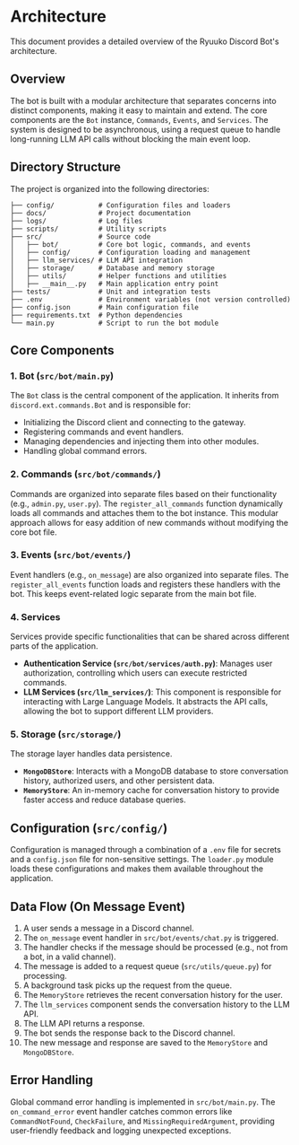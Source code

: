 # Architecture

This document provides a detailed overview of the Ryuuko Discord Bot's architecture.

## Overview

The bot is built with a modular architecture that separates concerns into distinct components, making it easy to maintain and extend. The core components are the `Bot` instance, `Commands`, `Events`, and `Services`. The system is designed to be asynchronous, using a request queue to handle long-running LLM API calls without blocking the main event loop.

## Directory Structure

The project is organized into the following directories:

```
├── config/           # Configuration files and loaders
├── docs/             # Project documentation
├── logs/             # Log files
├── scripts/          # Utility scripts
├── src/              # Source code
│   ├── bot/          # Core bot logic, commands, and events
│   ├── config/       # Configuration loading and management
│   ├── llm_services/ # LLM API integration
│   ├── storage/      # Database and memory storage
│   ├── utils/        # Helper functions and utilities
│   ├── __main__.py   # Main application entry point
├── tests/            # Unit and integration tests
├── .env              # Environment variables (not version controlled)
├── config.json       # Main configuration file
├── requirements.txt  # Python dependencies
└── main.py           # Script to run the bot module
```

## Core Components

### 1. Bot (`src/bot/main.py`)

The `Bot` class is the central component of the application. It inherits from `discord.ext.commands.Bot` and is responsible for:
- Initializing the Discord client and connecting to the gateway.
- Registering commands and event handlers.
- Managing dependencies and injecting them into other modules.
- Handling global command errors.

### 2. Commands (`src/bot/commands/`)

Commands are organized into separate files based on their functionality (e.g., `admin.py`, `user.py`). The `register_all_commands` function dynamically loads all commands and attaches them to the bot instance. This modular approach allows for easy addition of new commands without modifying the core bot file.

### 3. Events (`src/bot/events/`)

Event handlers (e.g., `on_message`) are also organized into separate files. The `register_all_events` function loads and registers these handlers with the bot. This keeps event-related logic separate from the main bot file.

### 4. Services

Services provide specific functionalities that can be shared across different parts of the application.

-   **Authentication Service (`src/bot/services/auth.py`)**: Manages user authorization, controlling which users can execute restricted commands.
-   **LLM Services (`src/llm_services/`)**: This component is responsible for interacting with Large Language Models. It abstracts the API calls, allowing the bot to support different LLM providers.

### 5. Storage (`src/storage/`)

The storage layer handles data persistence.
-   **`MongoDBStore`**: Interacts with a MongoDB database to store conversation history, authorized users, and other persistent data.
-   **`MemoryStore`**: An in-memory cache for conversation history to provide faster access and reduce database queries.

## Configuration (`src/config/`)

Configuration is managed through a combination of a `.env` file for secrets and a `config.json` file for non-sensitive settings. The `loader.py` module loads these configurations and makes them available throughout the application.

## Data Flow (On Message Event)

1.  A user sends a message in a Discord channel.
2.  The `on_message` event handler in `src/bot/events/chat.py` is triggered.
3.  The handler checks if the message should be processed (e.g., not from a bot, in a valid channel).
4.  The message is added to a request queue (`src/utils/queue.py`) for processing.
5.  A background task picks up the request from the queue.
6.  The `MemoryStore` retrieves the recent conversation history for the user.
7.  The `llm_services` component sends the conversation history to the LLM API.
8.  The LLM API returns a response.
9.  The bot sends the response back to the Discord channel.
10. The new message and response are saved to the `MemoryStore` and `MongoDBStore`.

## Error Handling

Global command error handling is implemented in `src/bot/main.py`. The `on_command_error` event handler catches common errors like `CommandNotFound`, `CheckFailure`, and `MissingRequiredArgument`, providing user-friendly feedback and logging unexpected exceptions.